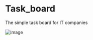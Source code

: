 # Task_board
The simple task board for IT companies


![image](https://user-images.githubusercontent.com/93948188/228484043-43ebb2d7-0ddf-4ff5-af88-4c55cfbdaff5.png)
